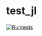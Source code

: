 # test_jl

[![Runtests](https://github.com/sumiya11/test_jl/actions/workflows/Runtests.yml/badge.svg)](https://github.com/sumiya11/test_jl/actions/workflows/Runtests.yml)
